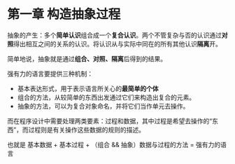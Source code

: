 # 第一章 构造抽象过程

抽象的产生：多个**简单认识**组合成一个**复合认识**。两个不管复杂与否的认识通过**对照**得出相互之间的关系的认识。将认识从与实际中同在的所有其他认识**隔离**开。

简单地说，抽象就是通过**组合、对照、隔离**后得到的结果。

强有力的语言要提供三种机制：

- 基本表达形式，用于表示语言所关心的**最简单的个体**
- 组合的方法，从较简单的东西出发通过它们来构造出复合的元素。
- 抽象的方法，可以为复合对象命名，并将它们当作单元去操作。

而在程序设计中需要处理两类要素：过程和数据，其中过程是希望去操作的“东西”，而过程则是有关操作这些数据的规则的描述。

也就是 基本数据 + 基本过程 + （组合 && 抽象）数据与过程的方法 = 强有力的语言